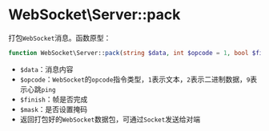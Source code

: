 # WebSocket\Server::pack

打包`WebSocket`消息。函数原型：
```php
function WebSocket\Server::pack(string $data, int $opcode = 1, bool $finish = true, bool $mask = false) : string;
```

* `$data`：消息内容
* `$opcode`：`WebSocket`的`opcode`指令类型，`1`表示文本，`2`表示二进制数据，`9`表示心跳`ping`
* `$finish`：帧是否完成
* `$mask`：是否设置掩码
* 返回打包好的`WebSocket`数据包，可通过`Socket`发送给对端

